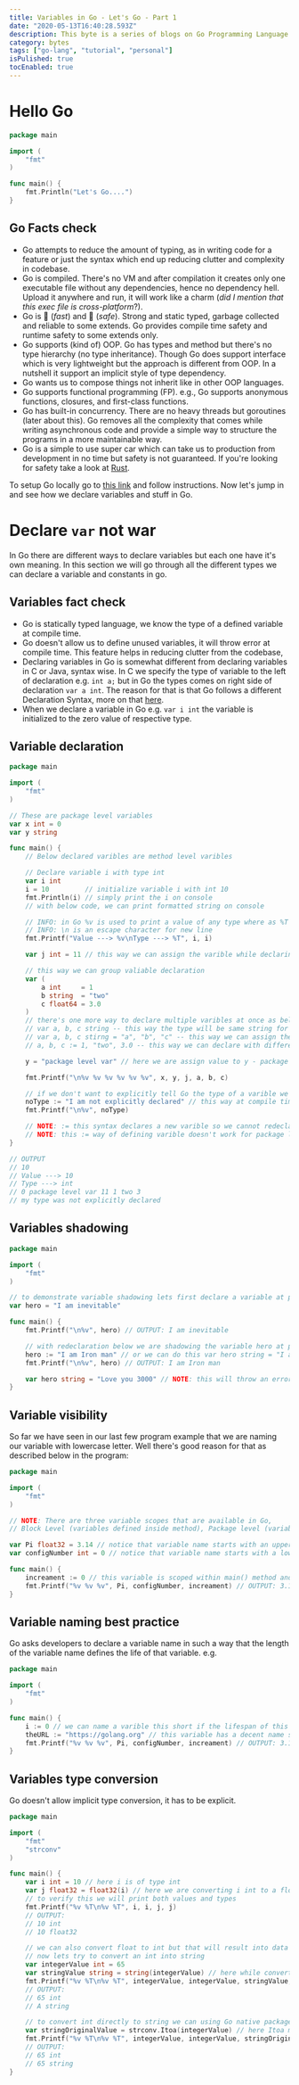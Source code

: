 ```yaml
---
title: Variables in Go - Let's Go - Part 1
date: "2020-05-13T16:40:28.593Z"
description: This byte is a series of blogs on Go Programming Language.
category: bytes
tags: ["go-lang", "tutorial", "personal"]
isPulished: true
tocEnabled: true
---
```


# Hello Go

```go:title=main.go:title=main.go
package main

import (
	"fmt"
)

func main() {
	fmt.Println("Let's Go....")
}
```

## Go Facts check

- Go attempts to reduce the amount of typing, as in writing code for a feature or just the syntax which end up reducing clutter and complexity in codebase.
- Go is compiled. There's no VM and after compilation it creates only one executable file without any dependencies, hence no dependency hell. Upload it anywhere and run, it will work like a charm (_did I mention that this exec file is cross-platform_?).
- Go is 🐅 (_fast_) and 🔏 (_safe_). Strong and static typed, garbage collected and reliable to some extends. Go provides compile time safety and runtime safety to some extends only.
- Go supports (kind of) OOP. Go has types and method but there's no type hierarchy (no type inheritance). Though Go does support interface which is very lightweight but the approach is different from OOP. In a nutshell it support an implicit style of type dependency.
- Go wants us to compose things not inherit like in other OOP languages.
- Go supports functional programming (FP). e.g., Go supports anonymous functions, closures, and first-class functions.
- Go has built-in concurrency. There are no heavy threads but goroutines (later about this). Go removes all the complexity that comes while writing asynchronous code and provide a simple way to structure the programs in a more maintainable way.
- Go is a simple to use super car which can take us to production from development in no time but safety is not guaranteed. If you're looking for safety take a look at [Rust](https://www.rust-lang.org/).

To setup Go locally go to [this link](https://golang.org/) and follow instructions. Now let's jump in and see how we declare variables and stuff in Go.

# Declare `var` not war

In Go there are different ways to declare variables but each one have it's own meaning. In this section we will go through all the different types we can declare a variable and constants in go.

## Variables fact check

- Go is statically typed language, we know the type of a defined variable at compile time.
- Go doesn't allow us to define unused variables, it will throw error at compile time. This feature helps in reducing clutter from the codebase,
- Declaring variables in Go is somewhat different from declaring variables in C or Java, syntax wise. In C we specify the type of variable to the left of declaration e.g. `int a;` but in Go the types comes on right side of declaration `var a int`. The reason for that is that Go follows a different Declaration Syntax, more on that [here](https://blog.golang.org/declaration-syntax).
- When we declare a variable in Go e.g. `var i int` the variable is initialized to the zero value of respective type.

## Variable declaration

```go:title=main.go
package main

import (
	"fmt"
)

// These are package level variables
var x int = 0
var y string

func main() {
	// Below declared varibles are method level varibles

	// Declare variable i with type int
	var i int
	i = 10         // initialize variable i with int 10
	fmt.Println(i) // simply print the i on console
	// with below code, we can print formatted string on console

	// INFO: in Go %v is used to print a value of any type where as %T tells the type of the variable passed
	// INFO: \n is an escape character for new line
	fmt.Printf("Value ---> %v\nType ---> %T", i, i)

	var j int = 11 // this way we can assign the varible while declaring

	// this way we can group valiable declaration
	var (
		a int     = 1
		b string  = "two"
		c float64 = 3.0
	)
	// there's one more way to declare multiple varibles at once as below
	// var a, b, c string -- this way the type will be same string for all three
	// var a, b, c stirng = "a", "b", "c" -- this way we can assign them as well while declaring
	// a, b, c := 1, "two", 3.0 -- this way we can declare with different types

	y = "package level var" // here we are assign value to y - package level variable

	fmt.Printf("\n%v %v %v %v %v %v", x, y, j, a, b, c)

	// if we don't want to explicitly tell Go the type of a varible we can do that as follows
	noType := "I am not explicitly declared" // this way at compile time go will assign the type string to variable noType
	fmt.Printf("\n%v", noType)

	// NOTE: := this syntax declares a new varible so we cannot redeclare an existing one neither we can change the type of an existing variable.
	// NOTE: this := way of defining varible doesn't work for package level variables.
}

// OUTPUT
// 10
// Value ---> 10
// Type ---> int
// 0 package level var 11 1 two 3
// my type was not explicitly declared
```

## Variables shadowing

```go:title=main.go
package main

import (
	"fmt"
)

// to demonstrate variable shadowing lets first declare a variable at package level
var hero = "I am inevitable"

func main() {
	fmt.Printf("\n%v", hero) // OUTPUT: I am inevitable

	// with redeclaration below we are shadowing the variable hero at package leve
	hero := "I am Iron man" // or we can do this var hero string = "I am Iron Man". Both are the same, either way we are declaring a var.
	fmt.Printf("\n%v", hero) // OUTPUT: I am Iron man

	var hero string = "Love you 3000" // NOTE: this will throw an error, Go doesn't allow to redeclare same variable in the same scope
}
```

## Variable visibility

So far we have seen in our last few program example that we are naming our variable with lowercase letter. Well there's good reason for that as described below in the program:

```go:title=main.go
package main

import (
	"fmt"
)

// NOTE: There are three variable scopes that are available in Go,
// Block Level (variables defined inside method), Package level (variables declared on package level), Export Level (variables defined with uppercase in package level)

var Pi float32 = 3.14 // notice that variable name starts with an uppercase letter which means it will be export and can be accessed by other packages also.
var configNumber int = 0 // notice that variable name starts with a lowercase letter which means it will be accessible within this package only.

func main() {
	increament := 0 // this variable is scoped within main() method and we cannot access it outside this method
	fmt.Printf("%v %v %v", Pi, configNumber, increament) // OUTPUT: 3.14 0 0
}
```

## Variable naming best practice

Go asks developers to declare a variable name in such a way that the length of the variable name defines the life of that variable. e.g.

```go:title=main.go
package main

import (
	"fmt"
)

func main() {
	i := 0 // we can name a varible this short if the lifespan of this variable is very small e.g. if we are using a for loop and i is for counter
	theURL := "https://golang.org" // this variable has a decent name since the lifespan will be more, also notice the acronym is in uppercase which is a good practice in Go since it is more readable
	fmt.Printf("%v %v %v", Pi, configNumber, increament) // OUTPUT: 3.14 0 0
}
```

## Variables type conversion

Go doesn't allow implicit type conversion, it has to be explicit.

```go:title=main.go
package main

import (
	"fmt"
	"strconv"
)

func main() {
	var i int = 10 // here i is of type int
	var j float32 = float32(i) // here we are converting i int to a float32 type
	// to verify this we will print both values and types
	fmt.Printf("%v %T\n%v %T", i, i, j, j)
	// OUTPUT:
	// 10 int
	// 10 float32

	// we can also convert float to int but that will result into data loss e.g. 10.5 will become 10 in int
	// now lets try to convert an int into string
	var integerValue int = 65
	var stringValue string = string(integerValue) // here while converting Go will replace 65 with it's corresponding character in ASCII table i.e. A
	fmt.Printf("%v %T\n%v %T", integerValue, integerValue, stringValue, stringValue)
	// OUTPUT:
	// 65 int
	// A string

	// to convert int directly to string we can using Go native package strconv which we have imported on top
	var stringOriginalValue = strconv.Itoa(integerValue) // here Itoa means Integer to ASCII, and remember why I is capital in Itoa because it is exported from strconv package
	fmt.Printf("%v %T\n%v %T", integerValue, integerValue, stringOriginalValue, stringOriginalValue)
	// OUTPUT:
	// 65 int
	// 65 string
}
```
